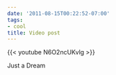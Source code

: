 ```yaml
---
date: '2011-08-15T00:22:52-07:00'
tags:
- cool
title: Video post
---
```


{{< youtube N6O2ncUKvlg >}}

Just a Dream
